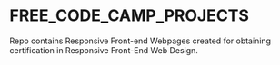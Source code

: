 # FREE_CODE_CAMP_PROJECTS

Repo contains Responsive Front-end Webpages created for obtaining certification in Responsive Front-End Web Design.
